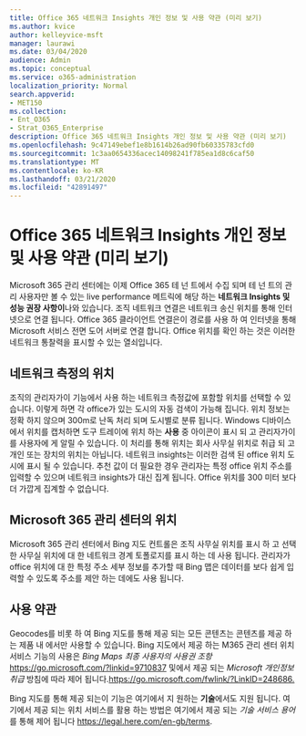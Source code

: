 ```yaml
---
title: Office 365 네트워크 Insights 개인 정보 및 사용 약관 (미리 보기)
ms.author: kvice
author: kelleyvice-msft
manager: laurawi
ms.date: 03/04/2020
audience: Admin
ms.topic: conceptual
ms.service: o365-administration
localization_priority: Normal
search.appverid:
- MET150
ms.collection:
- Ent_O365
- Strat_O365_Enterprise
description: Office 365 네트워크 Insights 개인 정보 및 사용 약관 (미리 보기)
ms.openlocfilehash: 9c47149ebef1e8b1614b26ad90fb60335783cfd0
ms.sourcegitcommit: 1c3aa0654336acec14098241f785ea1d8c6caf50
ms.translationtype: MT
ms.contentlocale: ko-KR
ms.lasthandoff: 03/21/2020
ms.locfileid: "42891497"
---
```

# <a name="office-365-network-insights-privacy-and-terms-of-use-preview"></a>Office 365 네트워크 Insights 개인 정보 및 사용 약관 (미리 보기)

Microsoft 365 관리 센터에는 이제 Office 365 테 넌 트에서 수집 되며 테 넌 트의 관리 사용자만 볼 수 있는 live performance 메트릭에 해당 하는 **네트워크 Insights 및 성능 권장 사항이**나와 있습니다. 조직 네트워크 연결은 네트워크 송신 위치를 통해 인터넷으로 연결 됩니다. Office 365 클라이언트 연결은이 경로를 사용 하 여 인터넷을 통해 Microsoft 서비스 전면 도어 서버로 연결 합니다. Office 위치를 확인 하는 것은 이러한 네트워크 통찰력을 표시할 수 있는 열쇠입니다.

## <a name="location-in-network-measurements"></a>네트워크 측정의 위치

조직의 관리자가이 기능에서 사용 하는 네트워크 측정값에 포함할 위치를 선택할 수 있습니다. 이렇게 하면 각 office가 있는 도시의 자동 검색이 가능해 집니다. 위치 정보는 정확 하지 않으며 300m로 난독 처리 되며 도시별로 분류 됩니다. Windows 디바이스에서 위치를 캡처하면 도구 트레이에 위치 하는 **사용** 중 아이콘이 표시 되 고 관리자가이를 사용자에 게 알릴 수 있습니다. 이 처리를 통해 위치는 회사 사무실 위치로 취급 되 고 개인 또는 장치의 위치는 아닙니다. 네트워크 insights는 이러한 검색 된 office 위치 도시에 표시 될 수 있습니다. 추천 값이 더 필요한 경우 관리자는 특정 office 위치 주소를 입력할 수 있으며 네트워크 insights가 대신 집계 됩니다. Office 위치를 300 미터 보다 더 가깝게 집계할 수 없습니다.

## <a name="location-in-the-microsoft-365-admin-center"></a>Microsoft 365 관리 센터의 위치

Microsoft 365 관리 센터에서 Bing 지도 컨트롤은 조직 사무실 위치를 표시 하 고 선택한 사무실 위치에 대 한 네트워크 경계 토폴로지를 표시 하는 데 사용 됩니다. 관리자가 office 위치에 대 한 특정 주소 세부 정보를 추가할 때 Bing 맵은 데이터를 보다 쉽게 입력할 수 있도록 주소를 제안 하는 데에도 사용 됩니다.

## <a name="terms-of-use"></a>사용 약관

Geocodes를 비롯 하 여 Bing 지도를 통해 제공 되는 모든 콘텐츠는 콘텐츠를 제공 하는 제품 내 에서만 사용할 수 있습니다. Bing 지도에서 제공 하는 M365 관리 센터 위치 서비스 기능의 사용은 _Bing Maps 최종 사용자의 사용권 조항_ <https://go.microsoft.com/?linkid=9710837> 및에서 제공 되는 _Microsoft 개인정보 취급_ 방침에 따라 제어 됩니다.<https://go.microsoft.com/fwlink/?LinkID=248686.>

Bing 지도를 통해 제공 되는이 기능은 여기에서 지 원하는 **기술**에서도 지원 됩니다. 여기에서 제공 되는 위치 서비스를 활용 하는 방법은 여기에서 제공 되는 _기술 서비스 용어_ 를 통해 제어 됩니다 <https://legal.here.com/en-gb/terms>.
